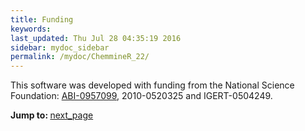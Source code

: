 ```yaml
---
title: Funding
keywords: 
last_updated: Thu Jul 28 04:35:19 2016
sidebar: mydoc_sidebar
permalink: /mydoc/ChemmineR_22/
---
```


This software was developed with funding from the National Science
Foundation: [ABI-0957099](http://www.nsf.gov/awardsearch/showAward.do?AwardNumber=0957099),
2010-0520325 and IGERT-0504249.

<div class="tags">
<b>Jump to: </b>
<a href="../../mydoc/ChemmineR_23/" class="btn btn-default navbar-btn cursorNorm" role="button">next_page</a>
</div>

